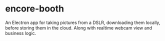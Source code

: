 # encore-booth

An Electron app for taking pictures from a DSLR, downloading them locally, before storing them in the cloud. Along with realtime webcam view and business logic.
